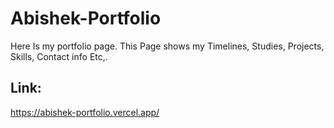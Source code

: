 # Abishek-Portfolio
Here Is my portfolio page.
This Page shows my Timelines, Studies, Projects, Skills, Contact info Etc,.
## Link:
https://abishek-portfolio.vercel.app/
